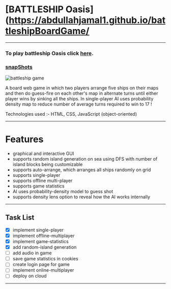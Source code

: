# [BATTLESHIP Oasis](https://abdullahjamal1.github.io/battleshipBoardGame/ 
_______________________________________________________________________________________________________
 
### To play battleship Oasis click [here](https://abdullahjamal1.github.io/battleshipBoardGame/).
### [snapShots](snapShots/)
![battleship game](https://github.com/aj941ga/battleshipBoardGame/blob/master/snapShots/battleship-all.png)
 
A board web game in which two players arrange five ships on their maps and then do guess-fire on each
other's map in alternate turns until either player wins by sinking all the ships. In single-player AI 
uses probability density map to reduce number of average turns required to win to 17 !

Technologies used :- HTML, CSS, JavaScript (object-oriented)
_________________________________________________________________________________________________________
 # Features
 * graphical and interactive GUI
 * supports random island generation on sea using DFS with number of island blocks being customizable
 * supports auto-arrange, which arranges all ships randomly on grid
 * supports single-player
 * supports offline multi-player
 * supports game statistics
 * AI uses probability-density model to guess shot
 * supports density lens option to reveal how the AI works internally
 ________________________________________________________________________________________________________
 ## Task List
 
 - [x] implement single-player
 - [x] implement offline-multiplayer
 - [x] implement game-statistics
 - [x] add random-island generation
 - [ ] add audio in game
 - [ ] save game statistics in cookies
 - [ ] create login page for game
 - [ ] implement online-multiplayer
 - [ ] deploy on cloud
 ________________________________________________________________________________________________________
 
